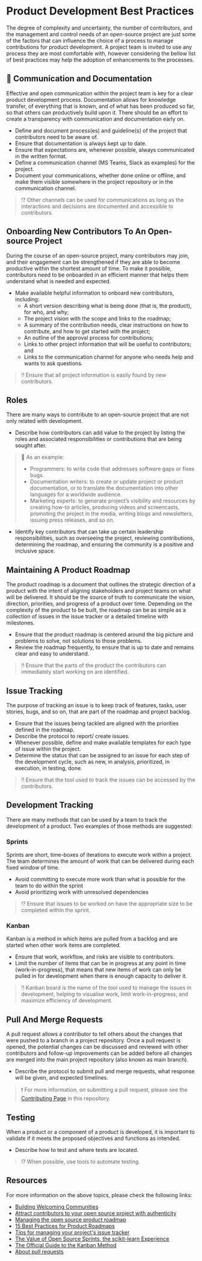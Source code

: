 # Product Development Best Practices

The degree of complexity and uncertainty, the number of contributors, and the management and control needs of an open-source project are just some of the factors that can influence the choice of a process to manage contributions for product development. A project team is invited to use any process they are most comfortable with, however considering the bellow list of best practices may help the adoption of enhancements to the processes. 

## 📝 Communication and Documentation 

Effective and open communication within the project team is key for a clear product development process. Documentation allows for knowledge transfer, of everything that is known, and of what has been produced so far, so that others can productively build upon it. There should be an effort to create a transparency with communication and documentation early on.

- Define and document process(es) and guideline(s) of the project that contributors need to be aware of.
- Ensure that documentation is always kept up to date.
- Ensure that expectations are, whenever possible, always communicated in the written format.
- Define a communication channel (MS Teams, Slack as examples) for the project.
- Document your communications, whether done online or offline, and make them visible somewhere in the project repository or in the communication channel.

> :interrobang: Other channels can be used for communications as long as the interactions and decisions are documented and accessible to contributors.

## Onboarding New Contributors To An Open-source Project

During the course of an open-source project, many contributors may join, and their engagement can be strengthened if they are able to become productive within the shortest amount of time. To make it possible, contributors need to be onboarded in an efficient manner that helps them understand what is needed and expected.

- Make available helpful information to onboard new contributors, including:
  - A short version describing what is being done (that is, the product), for who, and why;
  - The project vision with the scope and links to the roadmap;
  - A summary of the contribution needs, clear instructions on how to contribute, and how to get started with the project;
  - An outline of the approval process for contributions;
  - Links to other project information that will be useful to contributors; and
  - Links to the communication channel for anyone who needs help and wants to ask questions.

> :bangbang: Ensure that all project information is easily found by new contributors.

## Roles

There are many ways to contribute to an open-source project that are not only related with development.

- Describe how contributors can add value to the project by listing the roles and associated responsibilities or contributions that are being sought after.
> :memo: As an example:
> - Programmers: to write code that addresses software gaps or fixes bugs.
> - Documentation writers: to create or update project or product documentation, or to translate the documentation into other languages for a worldwide audience.
> - Marketing experts: to generate project’s visibility and resources by creating how-to articles, producing videos and screencasts, promoting the project in the media, writing blogs and newsletters, issuing press releases, and so on.
- Identify key contributors that can take up certain leadership responsibilities, such as overseeing the project, reviewing contributions, determining the roadmap, and ensuring the community is a positive and inclusive space.

## Maintaining A Product Roadmap

The product roadmap is a document that outlines the strategic direction of a product with the intent of aligning stakeholders and project teams on what will be delivered. It should be the source of truth to communicate the vision, direction, priorities, and progress of a product over time. Depending on the complexity of the product to be built, the roadmap can be as simple as a collection of issues in the issue tracker or a detailed timeline with milestones.

- Ensure that the product roadmap is centered around the big picture and problems to solve, not solutions to those problems.
- Review the roadmap frequently, to ensure that is up to date and remains clear and easy to understand.

> :bangbang: Ensure that the parts of the product the contributors can immediately start working on are identified.

## Issue Tracking

The purpose of tracking an issue is to keep track of features, tasks, user stories, bugs, and so on, that are part of the roadmap and project backlog.

- Ensure that the issues being tackled are aligned with the priorities defined in the roadmap.
- Describe the protocol to report/ create issues.
- Whenever possible, define and make available templates for each type of issue within the project.
- Determine the status that can be assigned to an issue for each step of the development cycle, such as new, in analysis, prioritized, in execution, in testing, done.

> :bangbang: Ensure that the tool used to track the issues can be accessed by the contributors.

## Development Tracking

There are many methods that can be used by a team to track the development of a product. Two examples of those methods are suggested: 

### Sprints

Sprints are short, time-boxes of iterations to execute work within a project. The team determines the amount of work that can be delivered during each fixed window of time.

- Avoid committing to execute more work than what is possible for the team to do within the sprint
- Avoid prioritizing work with unresolved dependencies

> :interrobang: Ensure that issues to be worked on have the appropriate size to be completed within the sprint.

### Kanban

Kanban is a method in which items are pulled from a backlog and are started when other work items are completed.

-	Ensure that work, workflow, and risks are visible to contributors.
-	Limit the number of items that can be in progress at any point in time (work-in-progress), that means that new items of work can only be pulled in for development when there is enough capacity to deliver it.

> :bangbang: Kanban board is the name of the tool used to manage the issues in development, helping to visualise work, limit work-in-progress, and maximize efficiency of development.

## Pull And Merge Requests

A pull request allows a contributor to tell others about the changes that were pushed to a branch in a project repository. Once a pull request is opened, the potential changes can be discussed and reviewed with other contributors and follow-up improvements can be added before all changes are merged into the main project repository (also known as main branch). 

- Describe the protocol to submit pull and merge requests, what response will be given, and expected timelines.

> :heavy_exclamation_mark: For more information, on submitting a pull request, please see the [Contributing Page](https://github.com/WorldHealthOrganization/open-source-communication-channel/blob/main/CONTRIBUTING.md) in this repository.

## Testing

When a product or a component of a product is developed, it is important to validate if it meets the proposed objectives and functions as intended.

- Describe how to test and where tests are located.

> :interrobang: When possible, use tools to automate testing.

## Resources
For more information on the above topics, please check the following links:
- [Building Welcoming Communities](https://opensource.guide/building-community/)
- [Attract contributors to your open source project with authenticity](https://opensource.com/article/22/6/attract-contributors-open-source-project)
- [Managing the open source product roadmap](https://opensource.com/article/21/9/open-source-product-roadmap)
- [15 Best Practices for Product Roadmaps](https://terem.tech/15-best-practices-for-product-roadmaps/)
- [Tips for managing your project's issue tracker](https://opensource.com/life/16/7/how-take-your-projects-github-issues-good-great)
- [The Value of Open Source Sprints, the scikit-learn Experience](https://blog.scikit-learn.org/events/sprints-value/)
- [The Official Guide to the Kanban Method](https://kanban.university/kanban-guide/#kanban-method)
- [About pull requests](https://docs.github.com/en/pull-requests/collaborating-with-pull-requests/proposing-changes-to-your-work-with-pull-requests/about-pull-requests)
